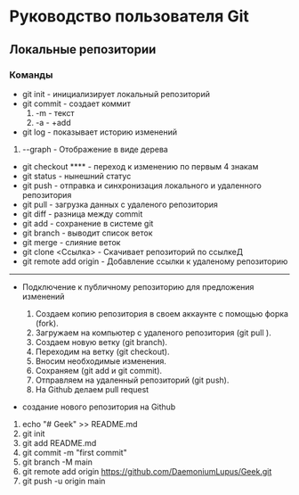 # Руководство пользователя Git
## Локальные репозитории
### Команды
* git init - инициализирует локальный репозиторий
* git commit - создает коммит 
  1. -m - текст
  2. -a - +add
* git log - показывает историю изменений
 1. --graph - Отображение в виде дерева
* git checkout **** - переход к изменению по первым 4 знакам
* git status - нынешний статус
* git push - отправка и синхронизация локального и удаленного репозитория
* git pull - загрузка данных с удаленого репозитория
* git diff - разница между commit
* git add - сохранение в системе git
* git branch - выводит список веток
* git merge - слияние веток
* git clone <Ссылка> - Скачивает репозиторий по ссылкеД
* git remote add origin <links> - Добавление ссылки к удаленому репозиторию
---
* Подключение к публичному репозиторию для предложения изменений 
  1. Создаем копию репозитория в своем аккаунте с помощью форка (fork).
  2. Загружаем на компьютер с удаленого репозитория (git pull <links>).
  3. Создаем новую ветку (git branch).
  4. Переходим на ветку (git checkout).
  5. Вносим необходимые изменения.
  6. Сохраняем (git add и git commit).
  7. Отправляем на удаленный репозиторий (git push).
  8. На Github делаем pull request


* создание нового репозитория на Github
1. echo "# Geek" >> README.md
2. git init
3. git add README.md
4. git commit -m "first commit"
5. git branch -M main
6. git remote add origin https://github.com/DaemoniumLupus/Geek.git
7. git push -u origin main